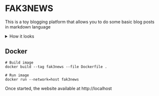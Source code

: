 # FAK3NEWS

This is a toy blogging platform that allows you to do some basic blog posts in markdown language

<details>
  <summary>How it looks</summary>
  
  ![Edit Article](https://user-images.githubusercontent.com/38355785/174483475-3bc76ac1-5290-46d0-b1d4-c4dfb75427e1.png)
  ![Admin Panel](https://user-images.githubusercontent.com/38355785/174483476-60430f06-c31a-4989-8e18-e8aa82d53e23.png)
  ![Post](https://user-images.githubusercontent.com/38355785/174483477-81a56405-b480-4643-be4b-ec6201879d95.png)
  ![Home](https://user-images.githubusercontent.com/38355785/174483493-7ea99f24-9827-4cac-b1ba-9faed0975e1b.png)
</details>

## Docker

```
# Build image
docker build --tag fak3news --file Dockerfile .

# Run image
docker run --network=host fak3news
```

Once started, the website available at http://localhost
